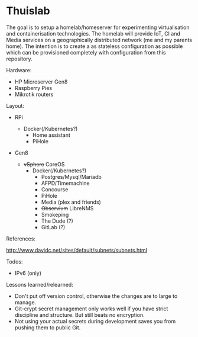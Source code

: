Thuislab
========

The goal is to setup a homelab/homeserver for experimenting virtualisation and containerisation technologies. The homelab will provide IoT, CI and Media services on a geographically distributed network (me and my parents home). The intention is to create a as stateless configuration as possible which can be provisioned completely with configuration from this repository.

Hardware:

- HP Microserver Gen8
- Raspberry Pies
- Mikrotik routers

Layout:

- RPi
  - Docker(/Kubernetes?)
    - Home assistant
    - PiHole

- Gen8
  - ~~vSphere~~ CoreOS
    - Docker(/Kubernetes?)
      - Postgres/Mysql/Mariadb
      - AFPD/Timemachine
      - Concourse
      - PiHole
      - Media (plex and friends)
      - ~~Observium~~ LibreNMS
      - Smokeping
      - The Dude (?)
      - GitLab (?)

References:

http://www.davidc.net/sites/default/subnets/subnets.html

Todos:

- IPv6 (only)

Lessons learned/relearned:

- Don't put off version control, otherwise the changes are to large to manage.
- Git-crypt secret management only works well if you have strict discipline and structure. But still beats no encryption.
- Not using your actual secrets during development saves you from pushing them to public Git.
